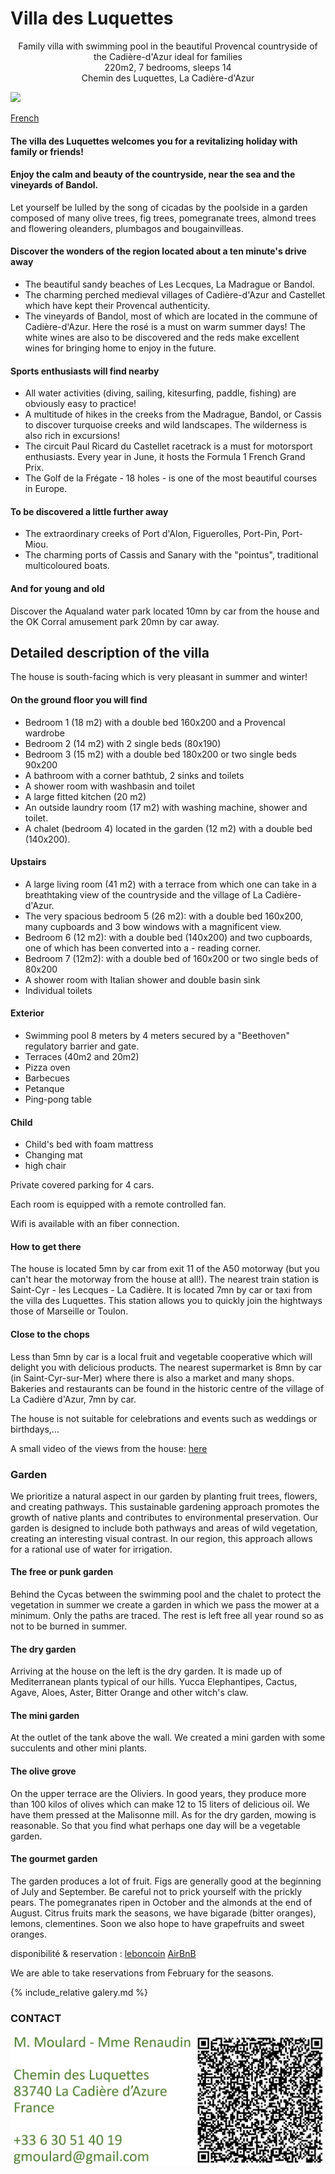 
# Villa des Luquettes

<center>
Family villa with swimming pool in the beautiful Provencal countryside of the Cadière-d'Azur ideal for families
<BR>
220m2, 7 bedrooms, sleeps 14
<BR>
Chemin des Luquettes, La Cadière-d'Azur
</center>

![](img/DSC_0068_6.JPG)



[French](index_fr)
 
#### The villa des Luquettes welcomes you for a revitalizing holiday with family or friends!

#### Enjoy the calm and beauty of the countryside, near the sea and the vineyards of Bandol.
Let yourself be lulled by the song of cicadas by the poolside in a garden composed of many olive trees, fig trees, pomegranate trees, almond trees and flowering oleanders, plumbagos and bougainvilleas. 

#### Discover the wonders of the region located about a ten minute's drive away

- The beautiful sandy beaches of Les Lecques, La Madrague or Bandol.
- The charming perched medieval villages of Cadière-d'Azur and Castellet which have kept their Provencal authenticity.
- The vineyards of Bandol, most of which are located in the commune of Cadière-d'Azur. Here the rosé is a must on warm summer days! The white wines are also to be discovered and the reds make excellent wines for bringing home to enjoy in the future.

#### Sports enthusiasts will find nearby

- All water activities (diving, sailing, kitesurfing, paddle, fishing) are obviously easy to practice! 
- A multitude of hikes in the creeks from the Madrague, Bandol, or Cassis to discover turquoise creeks and wild landscapes. The wilderness is also rich in excursions!
- The circuit Paul Ricard du Castellet racetrack is a must for motorsport enthusiasts. Every year in June, it hosts the Formula 1 French Grand Prix.
- The Golf de la Frégate - 18 holes - is one of the most beautiful courses in Europe.

#### To be discovered a little further away

- The extraordinary creeks of Port d'Alon, Figuerolles, Port-Pin, Port- Miou. 
- The charming ports of Cassis and Sanary with the "pointus", traditional multicoloured boats.


#### And for young and old

Discover the Aqualand water park located 10mn by car from the house and the OK Corral amusement park 20mn by car away.


## Detailed description of the villa

The house is south-facing which is very pleasant in summer and winter!

#### On the ground floor you will find

- Bedroom 1 (18 m2) with a double bed 160x200 and a Provencal wardrobe 
- Bedroom 2 (14 m2) with 2 single beds (80x190)
- Bedroom 3 (15 m2) with a double bed 180x200 or two single beds 90x200 
- A bathroom with a corner bathtub, 2 sinks and toilets
- A shower room with washbasin and toilet
- A large fitted kitchen (20 m2)
- An outside laundry room (17 m2) with washing machine, shower and toilet.
- A chalet (bedroom 4) located in the garden (12 m2) with a double bed (140x200).  

#### Upstairs

- A large living room (41 m2) with a terrace from which one can take in a breathtaking view of the countryside and the village of La Cadière-d'Azur. 
- The very spacious bedroom 5 (26 m2): with a double bed 160x200, many cupboards and 3 bow windows with a magnificent view. 
- Bedroom 6 (12 m2): with a double bed (140x200) and two cupboards, one of which has been converted into a - reading corner.
- Bedroom 7 (12m2): with a double bed of 160x200 or two single beds of 80x200
- A shower room with Italian shower and double basin sink
- Individual toilets

#### Exterior

- Swimming pool 8 meters by 4 meters secured by a "Beethoven" regulatory barrier and gate.
- Terraces (40m2 and 20m2)
- Pizza oven
- Barbecues
- Petanque
- Ping-pong table 


#### Child

- Child's bed with foam mattress  
- Changing mat
- high chair

Private covered parking for 4 cars. 

Each room is equipped with a remote controlled fan. 

Wifi is available with an fiber connection.  


#### How to get there

The house is located 5mn by car from exit 11 of the A50 motorway (but you can't hear the motorway from the house at all!).
The nearest train station is Saint-Cyr - les Lecques - La Cadière. It is located 7mn by car or taxi from the villa des Luquettes. This station allows you to quickly join the hightways those of Marseille or Toulon.

#### Close to the chops

Less than 5mn by car is a local fruit and vegetable cooperative which will delight you with delicious products. 
The nearest supermarket is 8mn by car (in Saint-Cyr-sur-Mer) where there is also a market and many shops.
Bakeries and restaurants can be found in the historic centre of the village of La Cadière d'Azur, 7mn by car.

The house is not suitable for celebrations and events such as weddings or birthdays,...

A small video of the views from the house:  [here](https://youtu.be/AcLem2M6H9)

### Garden

We prioritize a natural aspect in our garden by planting fruit trees, flowers, and creating pathways. This sustainable gardening approach promotes the growth of native plants and contributes to environmental preservation. Our garden is designed to include both pathways and areas of wild vegetation, creating an interesting visual contrast. In our region, this approach allows for a rational use of water for irrigation.

#### The free or punk garden
Behind the Cycas between the swimming pool and the chalet to protect the vegetation in summer we create a garden in which we pass the mower at a minimum. Only the paths are traced. The rest is left free all year round so as not to be burned in summer.
#### The dry garden
Arriving at the house on the left is the dry garden. It is made up of Mediterranean plants typical of our hills. Yucca Elephantipes, Cactus, Agave, Aloes, Aster, Bitter Orange and other witch's claw.
#### The mini garden
At the outlet of the tank above the wall. We created a mini garden with some succulents and other mini plants.
#### The olive grove
On the upper terrace are the Oliviers. In good years, they produce more than 100 kilos of olives which can make 12 to 15 liters of delicious oil. We have them pressed at the Malisonne mill. As for the dry garden, mowing is reasonable. So that you find what perhaps one day will be a vegetable garden.
#### The gourmet garden
The garden produces a lot of fruit. Figs are generally good at the beginning of July and September. Be careful not to prick yourself with the prickly pears. The pomegranates ripen in October and the almonds at the end of August. Citrus fruits mark the seasons, we have bigarade (bitter oranges), lemons, clementines. Soon we also hope to have grapefruits and sweet oranges.


<!--
## Tarif September 2024 

|Tarif||
|-|-|
|Price per week low season|3 230 €|
|Price per week high season (11/7-29/8)|3 550 €|
|WeekEnd package 3 days (except July and August) from Friday 10 a.m. to Monday 4 p.m.  |1 500€|
|At the entrance to the premises a deposit check |1 000€|
|The rental include sheets, towels and cleaning||
-->

disponibilité & reservation : [leboncoin](https://www.leboncoin.fr/locations_gites/2278518995.htm)
[AirBnB](https://airbnb.com/h/villadesluquettes)

We are able to take reservations from February for the seasons.

{% include_relative galery.md %}

### CONTACT

![](img/qrcode.jpg)




<script>
    document.write(navigator.language);
</script>



